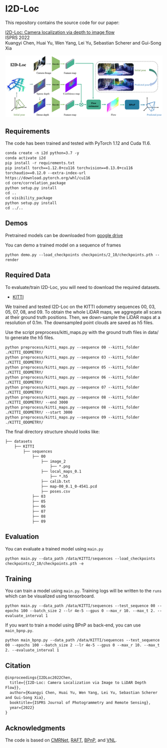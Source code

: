 # I2D-Loc
This repository contains the source code for our paper:

[I2D-Loc: Camera localization via depth to image flow](https://levenberg.github.io/I2D-Loc/)<br/>
ISPRS 2022 <br/>
Kuangyi Chen, Huai Yu, Wen Yang, Lei Yu, Sebastian Scherer and Gui-Song Xia<br/>

<img src="Network.png">

## Requirements
The code has been trained and tested with PyTorch 1.12 and Cuda 11.6.
```Shell
conda create -n i2d python=3.7 -y
conda activate i2d
pip install -r requirements.txt
pip install torch==1.12.0+cu116 torchvision==0.13.0+cu116 torchaudio==0.12.0 --extra-index-url https://download.pytorch.org/whl/cu116
cd core/correlation_package
python setup.py install
cd ..
cd visibility_package
python setup.py install
cd ../..
```

## Demos
Pretrained models can be downloaded from [google drive](https://drive.google.com/drive/folders/19VWNCPR1me7SnON1NYJRFrdgd1sKj052?usp=sharing)

You can demo a trained model on a sequence of frames
```Shell
python demo.py --load_checkpoints checkpoints/2_10/checkpoints.pth --render
```

## Required Data
To evaluate/train I2D-Loc, you will need to download the required datasets.
* [KITTI](https://www.cvlibs.net/datasets/kitti/eval_odometry.php)

We trained and tested I2D-Loc on the KITTI odometry sequences 00, 03, 05, 07, 08, and 09.
To obtain the whole LiDAR maps, we aggregate all scans at their ground truth positions. 
Then, we down-sample the LiDAR maps at a resolution of 0.1m. The downsampled point clouds are saved as h5 files.

Use the script preprocess/kitti_maps.py with the ground truth files in data/ to generate the h5 files.

```Shell
python preprocess/kitti_maps.py --sequence 00 --kitti_folder ./KITTI_ODOMETRY/
python preprocess/kitti_maps.py --sequence 03 --kitti_folder ./KITTI_ODOMETRY/
python preprocess/kitti_maps.py --sequence 05 --kitti_folder ./KITTI_ODOMETRY/
python preprocess/kitti_maps.py --sequence 06 --kitti_folder ./KITTI_ODOMETRY/
python preprocess/kitti_maps.py --sequence 07 --kitti_folder ./KITTI_ODOMETRY/
python preprocess/kitti_maps.py --sequence 08 --kitti_folder ./KITTI_ODOMETRY/ --end 3000
python preprocess/kitti_maps.py --sequence 08 --kitti_folder ./KITTI_ODOMETRY/ --start 3000
python preprocess/kitti_maps.py --sequence 09 --kitti_folder ./KITTI_ODOMETRY/
```

The final directory structure should looks like:

```Shell
├── datasets
    ├── KITTI
        ├── sequences
            ├── 00
                ├── image_2
                    ├── *.png
                ├── local_maps_0.1
                    ├── *.h5
                ├── calib.txt
                ├── map-00_0.1_0-4541.pcd
                ├── poses.csv
            ├── 03
            ├── 05
            ├── 06
            ├── 07
            ├── 08
            ├── 09
```

## Evaluation
You can evaluate a trained model using `main.py`
```Shell
python main.py --data_path /data/KITTI/sequences --load_checkpoints checkpoints/2_10/checkpoints.pth -e
```


## Training
You can train a model using `main.py`. Training logs will be written to the `runs` which can be visualized using tensorboard.
```Shell
python main.py --data_path /data/KITTI/sequences --test_sequence 00 --epochs 100 --batch_size 2 --lr 4e-5 --gpus 0 --max_r 10. --max_t 2. --evaluate_interval 1
```
If you want to train a model using BPnP as back-end, you can use `main_bpnp.py`.
```Shell
python main_bpnp.py --data_path /data/KITTI/sequences --test_sequence 00 --epochs 100 --batch_size 2 --lr 4e-5 --gpus 0 --max_r 10. --max_t 2. --evaluate_interval 1
```


## Citation
```
@inproceedings{I2DLoc2022Chen,
  title={{I2D-Loc: Camera Localization via Image to LiDAR Depth Flow}},
  author={Kuangyi Chen, Huai Yu, Wen Yang, Lei Yu, Sebastian Scherer and Gui-Song Xia},
  booktitle={ISPRS Journal of Photogrammetry and Remote Sensing},
  year={2022}
}
```

## Acknowledgments
The code is based on [CMRNet](https://github.com/cattaneod/CMRNet), [RAFT](https://github.com/princeton-vl/RAFT), [BPnP](https://github.com/BoChenYS/BPnP), and [VNL](https://github.com/YvanYin/VNL_Monocular_Depth_Prediction).